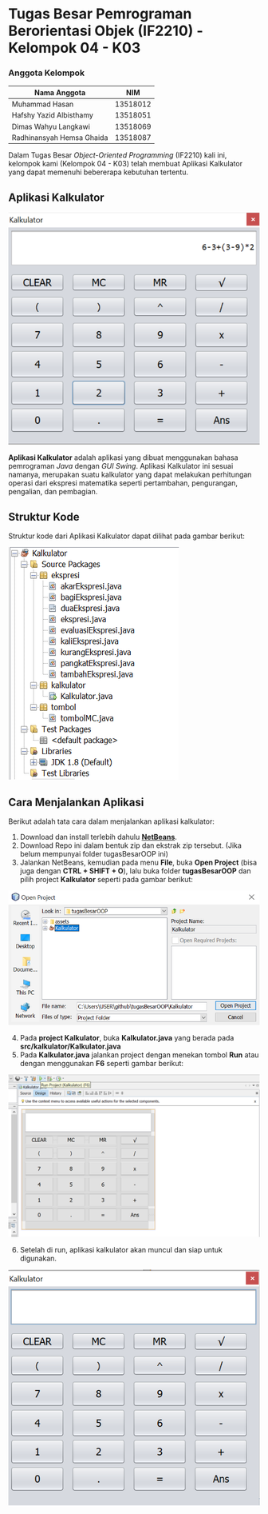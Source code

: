 # Tugas Besar Pemrograman Berorientasi Objek (IF2210) - Kelompok 04 - K03

### Anggota Kelompok

| Nama Anggota              | NIM      |
|---------------------------|----------|
| Muhammad Hasan            | 13518012 |
| Hafshy Yazid Albisthamy   | 13518051 |
| Dimas Wahyu Langkawi      | 13518069 |
| Radhinansyah Hemsa Ghaida | 13518087 |

Dalam Tugas Besar *Object-Oriented Programming* (IF2210) kali ini, kelompok kami (Kelompok 04 - K03) telah membuat Aplikasi Kalkulator yang dapat memenuhi bebererapa kebutuhan tertentu.

## Aplikasi Kalkulator

![Tampilan_Kalkulator](/assets/images/kalkulator.png)

**Aplikasi Kalkulator** adalah aplikasi yang dibuat menggunakan bahasa pemrograman *Java* dengan *GUI Swing*. Aplikasi Kalkulator ini sesuai namanya, merupakan suatu kalkulator yang dapat melakukan perhitungan operasi dari ekspresi matematika seperti pertambahan, pengurangan, pengalian, dan pembagian.

## Struktur Kode

Struktur kode dari Aplikasi Kalkulator dapat dilihat pada gambar berikut:

![strukturKode](/assets/images/strukturKode.png)

## Cara Menjalankan Aplikasi

Berikut adalah tata cara dalam menjalankan aplikasi kalkulator:
1. Download dan install terlebih dahulu **[NetBeans](https://netbeans.org/community/releases/82/install.html)**.
2. Download Repo ini dalam bentuk zip dan ekstrak zip tersebut. (Jika belum mempunyai folder tugasBesarOOP ini)
3. Jalankan NetBeans, kemudian pada menu **File**, buka **Open Project** (bisa juga dengan **CTRL + SHIFT + O**), lalu buka folder **tugasBesarOOP** dan pilih project **Kalkulator** seperti pada gambar berikut:

![openProject](/assets/images/projek.png)

4. Pada **project Kalkulator**, buka **Kalkulator.java** yang berada pada **src/kalkulator/Kalkulator.java**
5. Pada **Kalkulator.java** jalankan project dengan menekan tombol **Run** atau dengan menggunakan **F6** seperti gambar berikut:

![runAplikasi](/assets/images/kalkulatorJava.png)

6. Setelah di run, aplikasi kalkulator akan muncul dan siap untuk digunakan.

![tampilanUtama](/assets/images/tampilanUtama.png)
